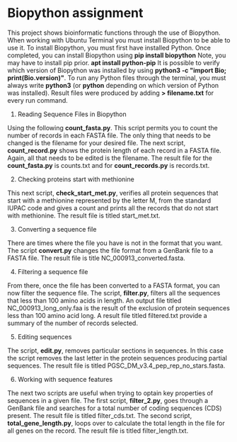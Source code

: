 # Biopython assignment
This project shows bioinformatic functions through the use of Biopython. When working with Ubuntu Terminal you must install Biopython to be able to use it. To install Biopython, you must first have installed Python. Once completed, you can install Biopython using __pip install biopython__
Note, you may have to install pip prior. 
__apt install python-pip__
It is possible to verify which version of Biopython was installed by using __python3 -c "import Bio; print(Bio.__version__)"__. To run any Python files through the terminal, you must always write __python3__ (or __python__ depending on which version of Python was installed). Result files were produced by adding __> filename.txt__ for every run command.

1. Reading Sequence Files in Biopython

Using the following __count_fasta.py__. This script permits you to count the number of records in each FASTA file. The only thing that needs to be changed is the filename for your desired file. The next script, __count_record.py__ shows the protein length of each record in a FASTA file. Again, all that needs to be edited is the filename. The result file for the __count_fasta.py__ is counts.txt and for __count_records.py__ is records.txt.

2. Checking proteins start with methionine

This next script, __check_start_met.py__, verifies all protein sequences that start with a methionine represented by the letter M, from the standard IUPAC code and gives a count and prints all the records that do not start with methionine. The result file is titled start_met.txt.

3. Converting a sequence file

There are times where the file you have is not in the format that you want. The script __convert.py__ changes the file format from a GenBank file to a FASTA file. The result file is title NC_000913_converted.fasta.

4. Filtering a sequence file

From there, once the file has been converted to a FASTA format, you can now filter the sequence file. The script, __filter.py__, filters all the sequences that less than 100 amino acids in length. An output file titled NC_000913_long_only.faa is the result of the exclusion of protein sequences less than 100 amino acid long. A result file titled filtered.txt provide a summary of the number of records selected. 

5. Editing sequences

The script, __edit.py__, removes particular sections in sequences. In this case the script removes the last letter in the protein sequences producing partial sequences. The result file is titled PGSC_DM_v3.4_pep_rep_no_stars.fasta.

6. Working with sequence features 

The next two scripts are useful when trying to optain key properties of sequences in a given file. The first script, __filter_2.py__, goes through a GenBank file and searches for a total number of coding sequences (CDS) present. The result file is titled filter_cds.txt. The second script, __total_gene_length.py__, loops over to calculate the total length in the file for all genes on the record. The result file is titled filter_length.txt.
